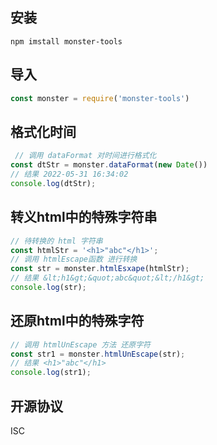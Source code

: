 ## 安装
```
npm imstall monster-tools
```

## 导入
```js
const monster = require('monster-tools')
```

## 格式化时间
```js
 // 调用 dataFormat 对时间进行格式化 
const dtStr = monster.dataFormat(new Date())
// 结果 2022-05-31 16:34:02 
console.log(dtStr);
```

## 转义html中的特殊字符串
```js
// 待转换的 html 字符串
const htmlStr = '<h1>"abc"</h1>';
// 调用 htmlEscape函数 进行转换
const str = monster.htmlEsxape(htmlStr);
// 结果 &lt;h1&gt;&quot;abc&quot;&lt;/h1&gt;
console.log(str);
```

## 还原html中的特殊字符
```js
// 调用 htmlUnEscape 方法 还原字符
const str1 = monster.htmlUnEscape(str);
// 结果 <h1>"abc"</h1>
console.log(str1);
```

## 开源协议
ISC
